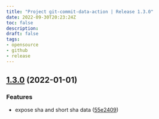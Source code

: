 ```yaml
---
title: "Project git-commit-data-action | Release 1.3.0"
date: 2022-09-30T20:23:24Z
toc: false
description: 
draft: false
tags:
- opensource
- github
- release
---
```

## [1.3.0](https://github.com/rlespinasse/git-commit-data-action/compare/1.2.0...1.3.0) (2022-01-01)


### Features

* expose sha and short sha data ([55e2409](https://github.com/rlespinasse/git-commit-data-action/commit/55e2409bbead4bfa5ae18c9dc7657f2576f9fe50))



